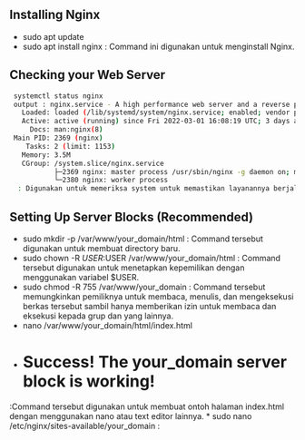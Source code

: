 ## Installing Nginx
* sudo apt update
* sudo apt install nginx :  Command ini digunakan untuk menginstall Nginx.
## Checking your Web Server

``` bash
 systemctl status nginx
 output : nginx.service - A high performance web server and a reverse proxy server
   Loaded: loaded (/lib/systemd/system/nginx.service; enabled; vendor preset: enabled)
   Active: active (running) since Fri 2022-03-01 16:08:19 UTC; 3 days ago
     Docs: man:nginx(8)
 Main PID: 2369 (nginx)
    Tasks: 2 (limit: 1153)
   Memory: 3.5M
   CGroup: /system.slice/nginx.service
           ├─2369 nginx: master process /usr/sbin/nginx -g daemon on; master_process on;
           └─2380 nginx: worker process
  : Digunakan untuk memeriksa system untuk memastikan layanannya berjalan dengan cara mengetik didalam terminal.
```
## Setting Up Server Blocks (Recommended)
* sudo mkdir -p /var/www/your_domain/html : Command tersebut digunakan untuk membuat directory baru.
* sudo chown -R $USER:$USER /var/www/your_domain/html : Command tersebut digunakan untuk menetapkan kepemilikan dengan menggunakan variabel $USER.
* sudo chmod -R 755 /var/www/your_domain : Command tersebut memungkinkan pemiliknya untuk membaca, menulis, dan mengeksekusi berkas tersebut sambil hanya memberikan izin untuk membaca dan eksekusi kepada grup dan yang lainnya.
* nano /var/www/your_domain/html/index.html
* <html>
    <head>
        <title>Welcome to your_domain!</title>
    </head>
    <body>
        <h1>Success!  The your_domain server block is working!</h1>
    </body>
</html>
  :Command tersebut digunakan untuk membuat ontoh halaman index.html dengan menggunakan nano atau text editor lainnya.
 * sudo nano /etc/nginx/sites-available/your_domain :
